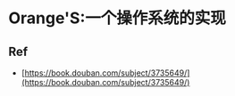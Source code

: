 # Orange'S:一个操作系统的实现


## Ref

* [https://book.douban.com/subject/3735649/](https://book.douban.com/subject/3735649/)